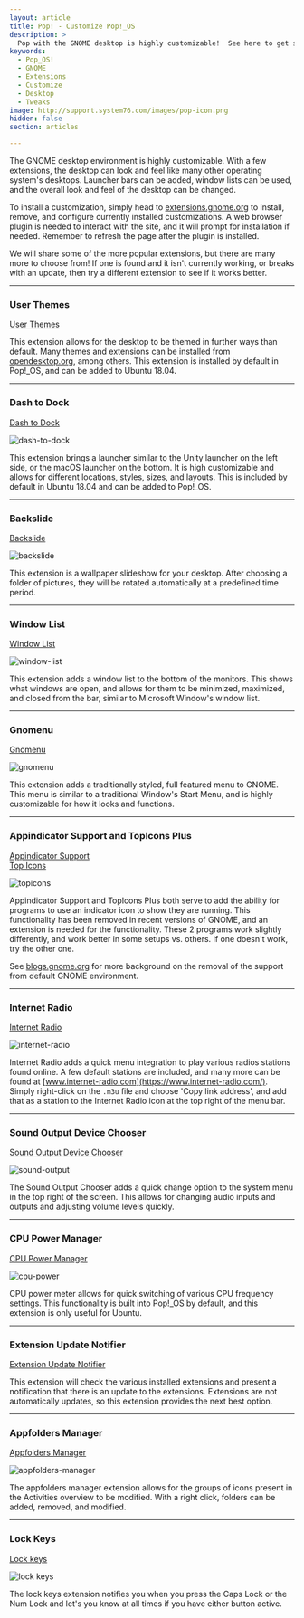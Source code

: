 ```yaml
---
layout: article
title: Pop! - Customize Pop!_OS
description: >
  Pop with the GNOME desktop is highly customizable!  See here to get started making your desktop just right for you.
keywords:
  - Pop_OS!
  - GNOME
  - Extensions
  - Customize
  - Desktop
  - Tweaks
image: http://support.system76.com/images/pop-icon.png
hidden: false
section: articles

---
```


The GNOME desktop environment is highly customizable.  With a few extensions, the desktop can look and feel like many other operating system's desktops.  Launcher bars can be added, window lists can be used, and the overall look and feel of the desktop can be changed.

To install a customization, simply head to [extensions.gnome.org](https://extensions.gnome.org) to install, remove, and configure currently installed customizations.  A web browser plugin is needed to interact with the site, and it will prompt for installation if needed.  Remember to refresh the page after the plugin is installed.

We will share some of the more popular extensions, but there are many more to choose from!  If one is found and it isn't currently working, or breaks with an update, then try a different extension to see if it works better.

---

### User Themes

[User Themes](https://extensions.gnome.org/extension/19/user-themes/)

This extension allows for the desktop to be themed in further ways than default.  Many themes and extensions can be installed from [opendesktop.org](https://www.opendesktop.org/s/Gnome), among others.  This extension is installed by default in Pop!_OS, and can be added to Ubuntu 18.04.  

---

### Dash to Dock

[Dash to Dock](https://extensions.gnome.org/extension/307/dash-to-dock/)

![dash-to-dock](/images/customize-gnome/dash-to-dock.png)

This extension brings a launcher similar to the Unity launcher on the left side, or the macOS launcher on the bottom.  It is high customizable and allows for different locations, styles, sizes, and layouts.  This is included by default in Ubuntu 18.04 and can be added to Pop!_OS.

---

### Backslide

[Backslide](https://extensions.gnome.org/extension/543/backslide/)

![backslide](/images/customize-gnome/backslide.png)

This extension is a wallpaper slideshow for your desktop.  After choosing a folder of pictures, they will be rotated automatically at a predefined time period.

---

### Window List

[Window List](https://extensions.gnome.org/extension/602/window-list/)

![window-list](/images/customize-gnome/window-list.png)

This extension adds a window list to the bottom of the monitors.  This shows what windows are open, and allows for them to be minimized, maximized, and closed from the bar, similar to Microsoft Window's window list.

---

### Gnomenu

[Gnomenu](https://extensions.gnome.org/extension/608/gnomenu/)

![gnomenu](/images/customize-gnome/gnomenu.png)

This extension adds a traditionally styled, full featured menu to GNOME.  This menu is similar to a traditional Window's Start Menu, and is highly customizable for how it looks and functions.

---

### Appindicator Support and TopIcons Plus

[Appindicator Support](https://extensions.gnome.org/extension/615/appindicator-support/)  
[Top Icons](https://extensions.gnome.org/extension/1031/topicons/)  

![topicons](/images/customize-gnome/topicons.png)

Appindicator Support and TopIcons Plus both serve to add the ability for programs to use an indicator icon to show they are running.  This functionality has been removed in recent versions of GNOME, and an extension is needed for the functionality.  These 2 programs work slightly differently, and work better in some setups vs. others.  If one doesn't work, try the other one.

See [blogs.gnome.org](https://blogs.gnome.org/aday/2017/08/31/status-icons-and-gnome/) for more background on the removal of the support from default GNOME environment.

---

### Internet Radio

[Internet Radio](https://extensions.gnome.org/extension/836/internet-radio/)

![internet-radio](/images/customize-gnome/internet-radio.png)

Internet Radio adds a quick menu integration to play various radios stations found online.  A few default stations are included, and many more can be found at [www.internet-radio.com](https://www.internet-radio.com/).  Simply right-click on the `.m3u` file and choose 'Copy link address', and add that as a station to the Internet Radio icon at the top right of the menu bar.

---

### Sound Output Device Chooser

[Sound Output Device Chooser](https://extensions.gnome.org/extension/906/sound-output-device-chooser/)

![sound-output](/images/customize-gnome/sound-output.png)

The Sound Output Chooser adds a quick change option to the system menu in the top right of the screen.  This allows for changing audio inputs and outputs and adjusting volume levels quickly.

---

### CPU Power Manager

[CPU Power Manager](https://extensions.gnome.org/extension/945/cpu-power-manager/)

![cpu-power](/images/customize-gnome/cpu-power.png)

CPU power meter allows for quick switching of various CPU frequency settings.  This functionality is built into Pop!_OS by default, and this extension is only useful for Ubuntu.

---

### Extension Update Notifier

[Extension Update Notifier](https://extensions.gnome.org/extension/1166/extension-update-notifier/)

This extension will check the various installed extensions and present a notification that there is an update to the extensions.  Extensions are not automatically updates, so this extension provides the next best option.

---

### Appfolders Manager

[Appfolders Manager](https://extensions.gnome.org/extension/1217/appfolders-manager/)

![appfolders-manager](/images/customize-gnome/appfolders-manager.png)

The appfolders manager extension allows for the groups of icons present in the Activities overview to be modified.  With a right click, folders can be added, removed, and modified.

---

### Lock Keys

[Lock keys](https://extensions.gnome.org/extension/36/lock-keys/)

![lock keys](/images/customize-gnome/lock-keys.png)

The lock keys extension notifies you when you press the Caps Lock or the Num Lock and let's you know at all times if you have either button active.
